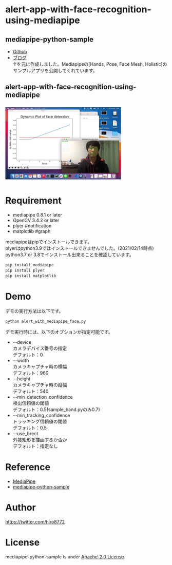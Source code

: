 # alert-app-with-face-recognition-using-mediapipe
## mediapipe-python-sample
* [Github](https://github.com/Kazuhito00/mediapipe-python-sample)<br>
* [ブログ](https://qiita.com/Kazuhito/items/222999f134b3b27418cd)<br>
↑を元に作成しました。Mediapipeの[Hands, Pose, Face Mesh, Holistic]のサンプルアプリを公開してくれています。

## alert-app-with-face-recognition-using-mediapipe
![demo](resources/exercize_alert.gif)


# Requirement 
* mediapipe 0.8.1 or later
* OpenCV 3.4.2 or later
* plyer #notification
* matplotlib #graph

mediapipeはpipでインストールできます。<br>
plyerはpython3.9ではインストールできませんでした。(2021/02/14時点)<br>
python3.7 or 3.8でインストール出来ることを確認しています。<br>
```bash
pip install mediapipe
pip install plyer
pip install matplotlib
```

# Demo
デモの実行方法は以下です。
```bash
python alert_with_mediapipe_face.py
```
デモ実行時には、以下のオプションが指定可能です。

* --device<br>
カメラデバイス番号の指定<br>
デフォルト：0
* --width<br>
カメラキャプチャ時の横幅<br>
デフォルト：960
* --height<br>
カメラキャプチャ時の縦幅<br>
デフォルト：540
* --min_detection_confidence<br>
検出信頼値の閾値<br>
デフォルト：0.5(sample_hand.pyのみ0.7)
* --min_tracking_confidence<br>
トラッキング信頼値の閾値<br>
デフォルト：0.5
* --use_brect<br>
外接矩形を描画するか否か<br>
デフォルト：指定なし

# Reference
* [MediaPipe](https://github.com/google/mediapipe)
* [mediapipe-python-sample](https://github.com/Kazuhito00/mediapipe-python-sample)

# Author
https://twitter.com/hiro8772
 
# License 
mediapipe-python-sample is under [Apache-2.0 License](LICENSE).
